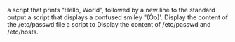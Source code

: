  a script that prints “Hello, World”, followed by a new line to the standard output
 a script that displays a confused smiley "(Ôo)'.
Display the content of the /etc/passwd file
a script to Display the content of /etc/passwd and /etc/hosts.
